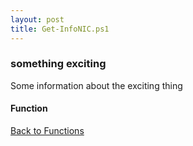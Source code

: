 ```yaml
---
layout: post
title: Get-InfoNIC.ps1
---
```


### something exciting

Some information about the exciting thing

#### Function

<script src="https://gist-it.appspot.com/github.com/BanterBoy/scripts-blog/blob/master/PowerShell/functions/information/Get-InfoNIC.ps1"></script>

<a href="/menu/_pages/functions.html">Back to Functions</a>

